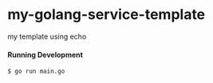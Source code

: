 # my-golang-service-template
my template using echo

#### Running Development

```
$ go run main.go
```